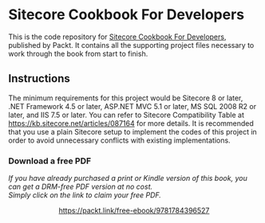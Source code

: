 


# Sitecore Cookbook For Developers

This is the code repository for [Sitecore Cookbook For Developers](https://www.packtpub.com/web-development/sitecore-cookbook-developers?utm_source=github&utm_medium=repository&utm_campaign=9781784396527), published by Packt. It contains all the supporting project files necessary to work through the book from start to finish.

## Instructions

The minimum requirements for this project would be Sitecore 8 or later, .NET Framework 4.5 or later, ASP.NET MVC 5.1 or later, MS SQL 2008 R2 or later, and IIS 7.5 or later. You can refer to Sitecore Compatibility Table at https://kb.sitecore.net/articles/087164 for more details.
It is recommended that you use a plain Sitecore setup to implement the codes of this project in order to avoid unnecessary conflicts with existing implementations.
### Download a free PDF

 <i>If you have already purchased a print or Kindle version of this book, you can get a DRM-free PDF version at no cost.<br>Simply click on the link to claim your free PDF.</i>
<p align="center"> <a href="https://packt.link/free-ebook/9781784396527">https://packt.link/free-ebook/9781784396527 </a> </p>